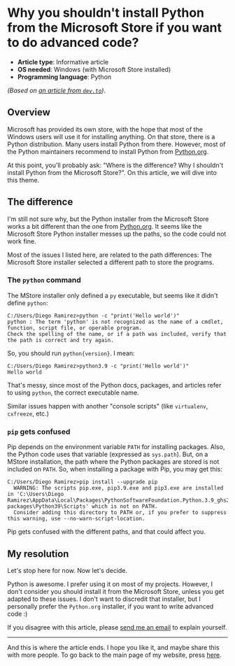 # Why you shouldn't install Python from the Microsoft Store if you want to do advanced code?

- **Article type**: Informative article
- **OS needed**: Windows (with Microsoft Store installed)
- **Programming language**: Python

_(Based on [an article from `dev.to`](https://dev.to/naruaika/why-i-didn-t-install-python-from-the-microsoft-store-5cbd))_.

## Overview

Microsoft has provided its own store, with the hope that most of the Windows users will use it for installing anything. On that store, there is
a Python distribution. Many users install Python from there. However, most of the Python maintainers recommend to install Python from [Python.org](https://python.org).

At this point, you'll probably ask: "Where is the difference? Why I shouldn't install Python from the Microsoft Store?". On this article, we will dive into this
theme.

## The difference

I'm still not sure why, but the Python installer from the Microsoft Store works a bit different than the one from [Python.org](https://python.org/downloads). It seems like
the Microsoft Store Python installer messes up the paths, so the code could not work fine.

Most of the issues I listed here, are related to the path differences: The Microsoft Store installer selected a different path to store the programs.

### The `python` command

The MStore installer only defined a `py` executable, but seems like it didn't define `python`:

```
C:/Users/Diego Ramirez>python -c "print('Hello world')"
python : The term 'python' is not recognized as the name of a cmdlet, function, script file, or operable program.
Check the spelling of the name, or if a path was included, verify that the path is correct and try again.
```

So, you should run `python{version}`. I mean:

```
C:/Users/Diego Ramirez>python3.9 -c "print('Hello world')"
Hello world
```

That's messy, since most of the Python docs, packages, and articles refer to using `python`, the correct executable name.

Similar issues happen with another "console scripts" (like `virtualenv`, `cxfreeze`, etc.)

### `pip` gets confused

Pip depends on the environment variable `PATH` for installing packages. Also, the Python code uses that variable (expressed as `sys.path`). But, on a MStore
installation, the path where the Python packages are stored is not included on `PATH`. So, when installing a package with Pip, you may get this:

```
C:/Users/Diego Ramirez>pip install --upgrade pip
  WARNING: The scripts pip.exe, pip3.9.exe and pip3.exe are installed in 'C:\Users\Diego Ramirez\AppData\Local\Packages\PythonSoftwareFoundation.Python.3.9_ghs2n6kfpa4p0\LocalCache\local-packages\Python39\Scripts' which is not on PATH.
  Consider adding this directory to PATH or, if you prefer to suppress this warning, use --no-warn-script-location.
```

Pip gets confused with the different paths, and that could affect you.

## My resolution

Let's stop here for now. Now let's decide.

Python is awesome. I prefer using it on most of my projects. However, I don't consider you should install it from the Microsoft Store, unless you get adapted to these
issues. I don't want to discredit that installer, but I personally prefer the `Python.org` installer, if you want to write advanced code :)

If you disagree with this article, please [send me an email](mailto:dr01191115@gmail.com) to explain yourself.

----

And this is where the article ends. I hope you like it, and maybe share this with more people. To go back to the main page of my
website, press [here](http://DiddiLeija.github.io).
